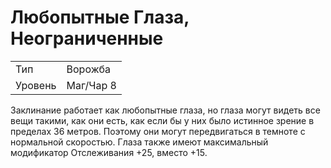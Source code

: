 # Любопытные Глаза, Неограниченные

| | |
|---|---|
|Тип|Ворожба|
|Уровень| Маг/Чар 8|

Заклинание работает как любопытные
глаза, но глаза могут видеть все вещи
такими, как они есть, как если бы у них
было истинное зрение в пределах 36
метров. Поэтому они могут передвигаться в темноте с нормальной скоростью. Глаза также имеют максимальный
модификатор Отслеживания +25, вместо +15.